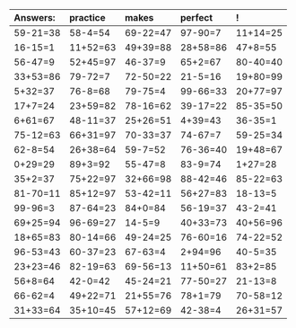 | Answers: | practice | makes | perfect | ! |
| :--- | :--- | :--- | :--- | :--- |
| 59-21=38 | 58-4=54 | 69-22=47 | 97-90=7 | 11+14=25 | 
| 16-15=1 | 11+52=63 | 49+39=88 | 28+58=86 | 47+8=55 | 
| 56-47=9 | 52+45=97 | 46-37=9 | 65+2=67 | 80-40=40 | 
| 33+53=86 | 79-72=7 | 72-50=22 | 21-5=16 | 19+80=99 | 
| 5+32=37 | 76-8=68 | 79-75=4 | 99-66=33 | 20+77=97 | 
| 17+7=24 | 23+59=82 | 78-16=62 | 39-17=22 | 85-35=50 | 
| 6+61=67 | 48-11=37 | 25+26=51 | 4+39=43 | 36-35=1 | 
| 75-12=63 | 66+31=97 | 70-33=37 | 74-67=7 | 59-25=34 | 
| 62-8=54 | 26+38=64 | 59-7=52 | 76-36=40 | 19+48=67 | 
| 0+29=29 | 89+3=92 | 55-47=8 | 83-9=74 | 1+27=28 | 
| 35+2=37 | 75+22=97 | 32+66=98 | 88-42=46 | 85-22=63 | 
| 81-70=11 | 85+12=97 | 53-42=11 | 56+27=83 | 18-13=5 | 
| 99-96=3 | 87-64=23 | 84+0=84 | 56-19=37 | 43-2=41 | 
| 69+25=94 | 96-69=27 | 14-5=9 | 40+33=73 | 40+56=96 | 
| 18+65=83 | 80-14=66 | 49-24=25 | 76-60=16 | 74-22=52 | 
| 96-53=43 | 60-37=23 | 67-63=4 | 2+94=96 | 40-5=35 | 
| 23+23=46 | 82-19=63 | 69-56=13 | 11+50=61 | 83+2=85 | 
| 56+8=64 | 42-0=42 | 45-24=21 | 77-50=27 | 21-13=8 | 
| 66-62=4 | 49+22=71 | 21+55=76 | 78+1=79 | 70-58=12 | 
| 31+33=64 | 35+10=45 | 57+12=69 | 42-38=4 | 26+31=57 | 
